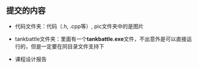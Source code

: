 ## 提交的内容

- 代码文件夹：代码（.h, .cpp等）, pic文件夹中的是图片

- tankbattle文件夹：里面有一个**tankbattle.exe**文件，不出意外是可以直接运行的，但是一定要在同目录文件支持下

- 课程设计报告

